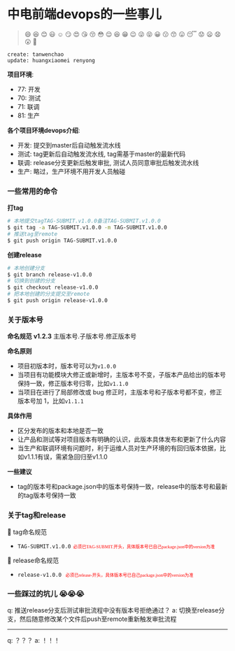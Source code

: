 # 中电前端devops的一些事儿

>:smile: :laughing: :blush: :smiley: :relaxed: :smirk: :heart_eyes: :kissing_heart: :kissing_closed_eyes: :flushed: :relieved: :satisfied: :grin:
:wink: :stuck_out_tongue_winking_eye: :stuck_out_tongue_closed_eyes: :grinning: :kissing: :kissing_smiling_eyes: :stuck_out_tongue: :sleeping: :worried: :frowning: :anguished: :open_mouth: :grimacing:

```
create: tanwenchao
update: huangxiaomei renyong
```

**项目环境**:
- 77: 开发
- 70: 测试
- 71: 联调
- 81: 生产

**各个项目环境devops介绍**:
- 开发: 提交到master后自动触发流水线
- 测试: tag更新后自动触发流水线, tag需基于master的最新代码
- 联调: release分支更新后触发审批, 测试人员同意审批后触发流水线
- 生产: 略过，生产环境不用开发人员触碰

### 一些常用的命令
**打tag**
```bash
# 本地提交tagTAG-SUBMIT.v1.0.0备注TAG-SUBMIT.v1.0.0
$ git tag -a TAG-SUBMIT.v1.0.0 -m TAG-SUBMIT.v1.0.0
# 推送tag至remote
$ git push origin TAG-SUBMIT.v1.0.0
```

**创建release**
```bash
# 本地创建分支
$ git branch release-v1.0.0
# 切换到创建的分支
$ git checkout release-v1.0.0
# 把本地创建的分支提交至remote
$ git push origin release-v1.0.0
```

### 关于版本号
**命名规范**
<b>v1.2.3</b> 主版本号.子版本号.修正版本号

**命名原则**
- 项目初版本时，版本号可以为`v1.0.0`
- 当项目有功能模块大修正或新增时，主版本号不变，子版本产品给出的版本号保持一致，修正版本号归零，比如`v1.1.0`
- 当项目在进行了局部修改或 bug 修正时，主版本号和子版本号都不变，修正版本号加 1，比如`v1.1.1`

**具体作用**
+ 区分发布的版本和本地是否一致
+ 让产品和测试等对项目版本有明确的认识，此版本具体发布和更新了什么内容
+ 当生产和联调环境有问题时，利于运维人员对生产环境的有回归版本依据，比如v1.1.1有误，需紧急回归至v1.1.0

**一些建议**
+ tag的版本号和package.json中的版本号保持一致，release中的版本号和最新的tag版本号保持一致


### 关于tag和release

:hammer: tag命名规范
- `TAG-SUBMIT.v1.0.0`<font face="黑体" color=red size=1>&nbsp;&nbsp;必须已TAG-SUBMIT.开头，具体版本号已自己package.json中的version为准</font>

:hammer: release命名规范
- `release-v1.0.0` <font face="黑体" color=red size=1>&nbsp;&nbsp;必须已release-开头，具体版本号已自己package.json中的version为准</font>

### 一些踩过的坑儿 :sob::sob::sob:

q: 推送release分支后测试审批流程中没有版本号拒绝通过？
a: 切换至release分支，然后随意修改某个文件后push至remote重新触发审批流程
 *  *  *
q: ？？？
a: ！！！
